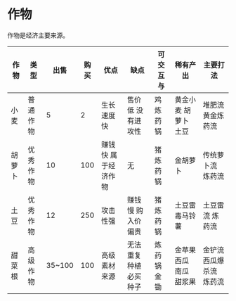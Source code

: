 # 作物

作物是经济主要来源。

| 作物  | 类型   | 出售     | 购买  | 优点         | 缺点          | 可交互与   | 稀有产出          | 主要打法          |
| --- | ---- | ------ | --- | ---------- | ----------- | ------ | ------------- | ------------- |
| 小麦  | 普通作物 | 5      | 2   | 生长速度快      | 售价低 没有进攻性   | 鸡 炼药锅  | 黄金小麦 胡萝卜 土豆   | 堆肥流 黄金炼药流     |
| 胡萝卜 | 优秀作物 | 10     | 100 | 赚钱快 属于经济作物 | 无           | 猪 炼药锅  | 金胡萝卜          | 传统萝卜流 炼药流     |
| 土豆  | 优秀作物 | 12     | 250 | 攻击性强       | 赚钱慢 购入价偏贵   | 猪 炼药锅  | 土豆雷 毒马铃薯      | 土豆雷流 炼药流      |
| 甜菜根 | 高级作物 | 35~100 | 100 | 高级素材来源     | 无法重复种植 必买种子 | 炼药锅 金锄 | 金苹果 西瓜 南瓜 甜浆果 | 金铲流 西瓜爆杀流 炼药流 |
